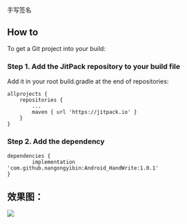 # 
手写签名

## How to ##

To get a Git project into your build:

### Step 1. Add the JitPack repository to your build file ###

Add it in your root build.gradle at the end of repositories:

    allprojects {
		repositories {
			...
			maven { url 'https://jitpack.io' }
		}
	}

### Step 2. Add the dependency ###

    dependencies {
	        implementation 'com.github.nangongyibin:Android_HandWrite:1.0.1'
	}
	

## 效果图： ##

![](https://github.com/nangongyibin/Android_HandWrite/blob/master/1.gif?raw=true)